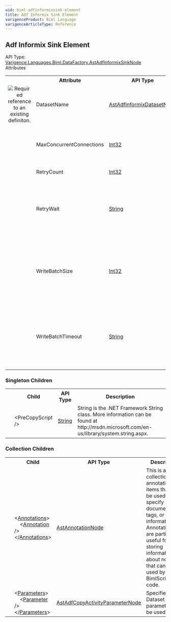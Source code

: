 ```yaml
---
uid: biml-adfinformixsink-element
title: Adf Informix Sink Element
varigenceProduct: Biml Language
varigenceArticleType: Reference
---
```

## Adf Informix Sink Element<div class="AssemblyInfoGroup"><div class="CrossReferenceGroup"><div class="CrossReferenceHeader">API Type:</div><div class="CrossReferenceValue"><a href="../api-reference/Varigence.Languages.Biml.DataFactory.AstAdfInformixSinkNode.html">Varigence.Languages.Biml.DataFactory.AstAdfInformixSinkNode</a></div></div></div><div class="AttributeGroup"><div class="AttributeGroupHeader">Attributes</div><table id="AttributeList" class="AttributeList"><tbody><tr><th class="AttributeIconColumnHeader">&nbsp;</th><th class="AttributeNameColumnHeader">Attribute</th><th class="AttributeTypeColumnHeader">API Type</th><th class="AttributeDefaultColumnHeader">Default</th><th class="AttributeSummaryColumnHeader">Description</th></tr><tr class="ad0"><td align="center" class="AttributeIcon"><img title="Required reference to an existing definiton." src="attributeRequiredReference.png"></td><td class="AttributeName">DatasetName</td><td class="AttributeType"><a href="../api-reference/Varigence.Languages.Biml.DataFactory.AstAdfInformixDatasetNode.html">AstAdfInformixDatasetNode</a></td><td class="AttributeDefault">&nbsp;</td><td class="AttributeSummary"><div class ="SummaryItem">Specifies a reference to the Informix dataset that will receive the data.</div></td></tr><tr class="ad1"><td align="center" class="AttributeIcon"><img title="" src="attribute.png"></td><td class="AttributeName">MaxConcurrentConnections</td><td class="AttributeType"><a href="https://msdn.microsoft.com/en-us/library/System.Int32.aspx">Int32</a></td><td class="AttributeDefault">0</td><td class="AttributeSummary"><div class ="SummaryItem">Max number of simultaneous connections to the source.</div></td></tr><tr class="ad0"><td align="center" class="AttributeIcon"><img title="" src="attribute.png"></td><td class="AttributeName">RetryCount</td><td class="AttributeType"><a href="https://msdn.microsoft.com/en-us/library/System.Int32.aspx">Int32</a></td><td class="AttributeDefault">0</td><td class="AttributeSummary"><div class ="SummaryItem">Number of retries.</div></td></tr><tr class="ad1"><td align="center" class="AttributeIcon"><img title="" src="attribute.png"></td><td class="AttributeName">RetryWait</td><td class="AttributeType"><a href="https://msdn.microsoft.com/en-us/library/System.String.aspx">String</a></td><td class="AttributeDefault">&nbsp;</td><td class="AttributeSummary"><div class ="SummaryItem">String representing the retry wait. Pattern: ((\\d+)\\.)?(\\d\\d):(60|([0-5][0-9])):(60|([0-5][0-9]))</div></td></tr><tr class="ad0"><td align="center" class="AttributeIcon"><img title="" src="attribute.png"></td><td class="AttributeName">WriteBatchSize</td><td class="AttributeType"><a href="https://msdn.microsoft.com/en-us/library/System.Int32.aspx">Int32</a></td><td class="AttributeDefault">-1</td><td class="AttributeSummary"><div class ="SummaryItem">Specifies the number of rows that should be stored in the write buffer before sending to the sink dataset.</div></td></tr><tr class="ad1"><td align="center" class="AttributeIcon"><img title="" src="attribute.png"></td><td class="AttributeName">WriteBatchTimeout</td><td class="AttributeType"><a href="https://msdn.microsoft.com/en-us/library/System.String.aspx">String</a></td><td class="AttributeDefault">&nbsp;</td><td class="AttributeSummary"><div class ="SummaryItem">Specifies the timespan that the activity should wait for the sink dataset before raising an error.</div></td></tr></tbody></table></div><div class="ChildGroup">### Singleton Children<table id="ChildList" class="ChildList"><tbody><tr><th class="ChildIconColumnHeader">&nbsp;</th><th class="ChildNameColumnHeader">Child</th><th class="ChildTypeColumnHeader">API Type</th><th class="ChildSummaryColumnHeader">Description</th></tr><tr class="cd0"><td align="center" class="ChildIcon"><img title="" src="singletonChild.png"></td><td class="ChildName"><span class="punc">&lt;</span>PreCopyScript<span class="punc"> /&gt;</span></td><td class="ChildType"><a href="https://msdn.microsoft.com/en-us/library/System.String.aspx">String</a></td><td class="ChildSummary">String is the .NET Framework String class.  More information can be found at http://msdn.microsoft.com/en-us/library/system.string.aspx.</td></tr></tbody></table></div><div class="ChildGroup">### Collection Children<table id="ChildList" class="ChildList"><tbody><tr><th class="ChildIconColumnHeader">&nbsp;</th><th class="ChildNameColumnHeader">Child</th><th class="ChildTypeColumnHeader">API Type</th><th class="ChildSummaryColumnHeader">Description</th></tr><tr class="cd0"><td align="center" class="ChildIcon"><img title="" src="collectionChild.png"><div class="RequiredIcon" title="Required Child"></div><td class="ChildName"><span class="punc">&lt;</span><a href=Varigence.Languages.Biml.AstNode_Annotations.html">Annotations</a><span class="punc">&gt;</span><br />&nbsp;&nbsp;&nbsp;&nbsp;<span class="punc">&lt;</span><a href=Varigence.Languages.Biml.AstAnnotationNode.html">Annotation</a> <span class="punc">/&gt;</span><br /><span class="punc">&lt;/</span><a href=Varigence.Languages.Biml.AstNode_Annotations.html">Annotations</a><span class="punc">&gt;</span></td><td class="ChildType"><a href="../api-reference/Varigence.Languages.Biml.AstAnnotationNode.html">AstAnnotationNode</a></td><td class="ChildSummary"><div class ="SummaryItem">This is a collection of annotation items that can be used to specify documentation, tags, or other information.  Annotations are particularly useful for storing information about nodes that can be used by BimlScript code.</div></td></tr><tr class="cd1"><td align="center" class="ChildIcon"><img title="" src="collectionChild.png"><div class="RequiredIcon" title="Required Child"></div><td class="ChildName"><span class="punc">&lt;</span><a href=Varigence.Languages.Biml.DataFactory.AstAdfDatasetSinkBaseNode_Parameters.html">Parameters</a><span class="punc">&gt;</span><br />&nbsp;&nbsp;&nbsp;&nbsp;<span class="punc">&lt;</span><a href=Varigence.Languages.Biml.DataFactory.AstAdfCopyActivityParameterNode.html">Parameter</a> <span class="punc">/&gt;</span><br /><span class="punc">&lt;/</span><a href=Varigence.Languages.Biml.DataFactory.AstAdfDatasetSinkBaseNode_Parameters.html">Parameters</a><span class="punc">&gt;</span></td><td class="ChildType"><a href="../api-reference/Varigence.Languages.Biml.DataFactory.AstAdfCopyActivityParameterNode.html">AstAdfCopyActivityParameterNode</a></td><td class="ChildSummary"><div class ="SummaryItem">Specifies the Dataset parameters to be used.</div></td></tr></tbody></table></div>